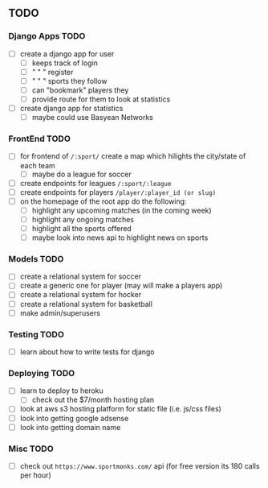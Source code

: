 ## TODO

### Django Apps TODO

- [ ] create a django app for user
  - [ ] keeps track of login
  - [ ] " " " register
  - [ ] " " " sports they follow
  - [ ] can "bookmark" players they
  - [ ] provide route for them to look at statistics
- [ ] create django app for statistics
  - [ ] maybe could use Basyean Networks

### FrontEnd TODO

- [ ] for frontend of `/:sport/` create a map which hilights the city/state of each team
  - [ ] maybe do a league for soccer
- [ ] create endpoints for leagues `/:sport/:league`
- [ ] create endpoints for players `/player/:player_id (or slug)`
- [ ] on the homepage of the root app do the following:
  - [ ] highlight any upcoming matches (in the coming week)
  - [ ] highlight any ongoing matches
  - [ ] highlight all the sports offered
  - [ ] maybe look into news api to highlight news on sports

### Models TODO

- [ ] create a relational system for soccer
- [ ] create a generic one for player (may will make a players app)
- [ ] create a relational system for hocker
- [ ] create a relational system for basketball
- [ ] make admin/superusers

### Testing TODO

- [ ] learn about how to write tests for django

### Deploying TODO

- [ ] learn to deploy to heroku
  - [ ] check out the \$7/month hosting plan
- [ ] look at aws s3 hosting platform for static file (i.e. js/css files)
- [ ] look into getting google adsense
- [ ] look into getting domain name

### Misc TODO

- [ ] check out `https://www.sportmonks.com/` api (for free version its 180 calls per hour)
